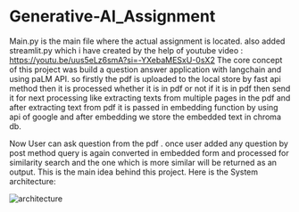 # Generative-AI_Assignment
Main.py is the main file where the actual assignment is located. 
also added streamlit.py which i have created by the help of youtube video : https://youtu.be/uus5eLz6smA?si=-YXebaMESxU-0sX2
The core concept of this project was build a question answer application with langchain and using paLM API.
so firstly the pdf is uploaded to the local store by fast api method then it is processed whether it is in pdf or not if it is in pdf then 
send it for next processing like extracting texts from multiple pages in the pdf and after extracting text from pdf
it is passed in embedding function by using api of google and after embedding we store the embedded text in chroma db.

Now User can ask question from the pdf . once user added any question by post method query is again converted in embedded form and
processed for similarity search and the one which is more similar will be returned as an output. 
This is the main idea behind this project.
Here is the System architecture:

![architecture](https://github.com/dhruvaditya/Generative-AI_Assignment/assets/89244720/edbe369f-6bad-4c04-b3fc-ef070767d0b9)

